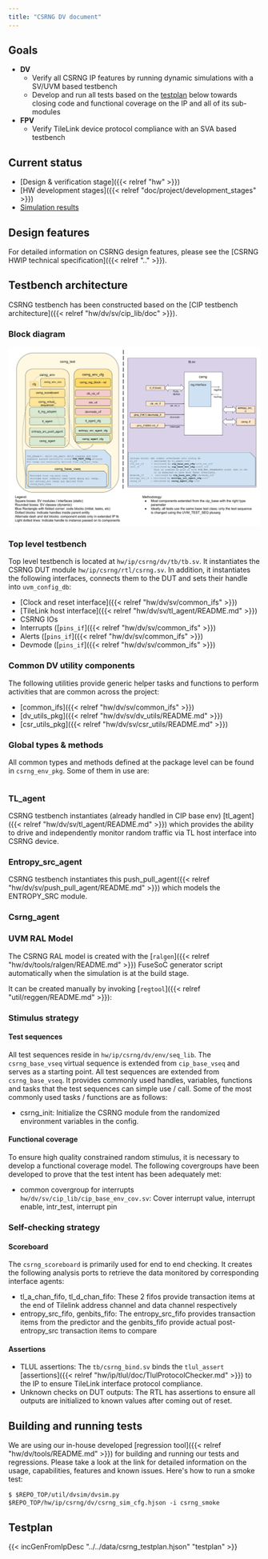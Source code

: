 ```yaml
---
title: "CSRNG DV document"
---
```


## Goals
* **DV**
  * Verify all CSRNG IP features by running dynamic simulations with a SV/UVM based testbench
  * Develop and run all tests based on the [testplan](#testplan) below towards closing code and functional coverage on the IP and all of its sub-modules
* **FPV**
  * Verify TileLink device protocol compliance with an SVA based testbench

## Current status
* [Design & verification stage]({{< relref "hw" >}})
* [HW development stages]({{< relref "doc/project/development_stages" >}})
* [Simulation results](https://reports.opentitan.org/hw/ip/csrng/dv/latest/results.html)

## Design features
For detailed information on CSRNG design features, please see the [CSRNG HWIP technical specification]({{< relref ".." >}}).

## Testbench architecture
CSRNG testbench has been constructed based on the [CIP testbench architecture]({{< relref "hw/dv/sv/cip_lib/doc" >}}).

### Block diagram
![Block diagram](csrng_tb.svg)

### Top level testbench
Top level testbench is located at `hw/ip/csrng/dv/tb/tb.sv`. It instantiates the CSRNG DUT module `hw/ip/csrng/rtl/csrng.sv`.
In addition, it instantiates the following interfaces, connects them to the DUT and sets their handle into `uvm_config_db`:
* [Clock and reset interface]({{< relref "hw/dv/sv/common_ifs" >}})
* [TileLink host interface]({{< relref "hw/dv/sv/tl_agent/README.md" >}})
* CSRNG IOs
* Interrupts ([`pins_if`]({{< relref "hw/dv/sv/common_ifs" >}})
* Alerts ([`pins_if`]({{< relref "hw/dv/sv/common_ifs" >}})
* Devmode ([`pins_if`]({{< relref "hw/dv/sv/common_ifs" >}})

### Common DV utility components
The following utilities provide generic helper tasks and functions to perform activities that are common across the project:
* [common_ifs]({{< relref "hw/dv/sv/common_ifs" >}})
* [dv_utils_pkg]({{< relref "hw/dv/sv/dv_utils/README.md" >}})
* [csr_utils_pkg]({{< relref "hw/dv/sv/csr_utils/README.md" >}})

<!--### Compile-time configurations
[list compile time configurations, if any and what are they used for]
TODO-->

### Global types & methods
All common types and methods defined at the package level can be found in
`csrng_env_pkg`. Some of them in use are:
```systemverilog
```
<!--TODO [list a few parameters, types & methods; no need to mention all]-->

### TL_agent
CSRNG testbench instantiates (already handled in CIP base env) [tl_agent]({{< relref "hw/dv/sv/tl_agent/README.md" >}})
which provides the ability to drive and independently monitor random traffic via
TL host interface into CSRNG device.

###  Entropy_src_agent
CSRNG testbench instantiates this push_pull_agent({{< relref "hw/dv/sv/push_pull_agent/README.md" >}}) which models the ENTROPY_SRC module.

###  Csrng_agent
<!--CSRNG testbench instantiates this agent({{< relref "hw/dv/sv/csrng_agent/README.md" >}}) which models the EDN module.-->

### UVM RAL Model
The CSRNG RAL model is created with the [`ralgen`]({{< relref "hw/dv/tools/ralgen/README.md" >}}) FuseSoC generator script automatically when the simulation is at the build stage.

It can be created manually by invoking [`regtool`]({{< relref "util/reggen/README.md" >}}):

### Stimulus strategy
#### Test sequences
All test sequences reside in `hw/ip/csrng/dv/env/seq_lib`.
The `csrng_base_vseq` virtual sequence is extended from `cip_base_vseq` and serves as a starting point.
All test sequences are extended from `csrng_base_vseq`.
It provides commonly used handles, variables, functions and tasks that the test sequences can simple use / call.
Some of the most commonly used tasks / functions are as follows:
* csrng_init:     Initialize the CSRNG module from the randomized environment variables in the config.

#### Functional coverage
To ensure high quality constrained random stimulus, it is necessary to develop a functional coverage model.
The following covergroups have been developed to prove that the test intent has been adequately met:
* common covergroup for interrupts `hw/dv/sv/cip_lib/cip_base_env_cov.sv`: Cover interrupt value, interrupt enable, intr_test, interrupt pin

### Self-checking strategy
#### Scoreboard
The `csrng_scoreboard` is primarily used for end to end checking.
It creates the following analysis ports to retrieve the data monitored by corresponding interface agents:
* tl_a_chan_fifo, tl_d_chan_fifo:  These 2 fifos provide transaction items at the end of Tilelink address channel and data channel respectively
* entropy_src_fifo, genbits_fifo:  The entropy_src_fifo provides transaction items from the predictor and the genbits_fifo provide actual post-entropy_src transaction items to compare


#### Assertions
* TLUL assertions: The `tb/csrng_bind.sv` binds the `tlul_assert` [assertions]({{< relref "hw/ip/tlul/doc/TlulProtocolChecker.md" >}}) to the IP to ensure TileLink interface protocol compliance.
* Unknown checks on DUT outputs: The RTL has assertions to ensure all outputs are initialized to known values after coming out of reset.

## Building and running tests
We are using our in-house developed [regression tool]({{< relref "hw/dv/tools/README.md" >}}) for building and running our tests and regressions.
Please take a look at the link for detailed information on the usage, capabilities, features and known issues.
Here's how to run a smoke test:
```console
$ $REPO_TOP/util/dvsim/dvsim.py $REPO_TOP/hw/ip/csrng/dv/csrng_sim_cfg.hjson -i csrng_smoke
```

## Testplan
{{< incGenFromIpDesc "../../data/csrng_testplan.hjson" "testplan" >}}
